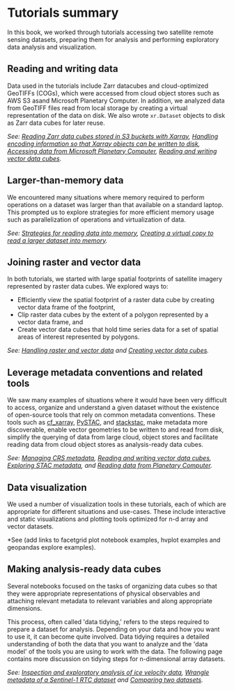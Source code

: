 # Tutorials summary

In this book, we worked through tutorials accessing two satellite remote sensing datasets, preparing them for analysis and performing exploratory data analysis and visualization. 

## Reading and writing data
Data used in the tutorials include Zarr datacubes and cloud-optimized GeoTIFFs (COGs), which were accessed from cloud object stores such as AWS S3 asand Microsoft Planetary Computer. In addition, we analyzed data from GeoTIFF files read from local storage by creating a virtual representation of the data on disk. We also wrote `xr.Dataset` objects to disk as Zarr data cubes for later reuse. 

*See: [Reading Zarr data cubes stored in S3 buckets with Xarray](../itslive/nbs/1_accessing_itslive_s3_data.ipynb), [Handling encoding information so that Xarray objects can be written to disk](../itslive/nbs/3_combining_raster_vector_data.ipynb), [Accessing data from Microsoft Planetary Computer](../tutorial2/nbs/4_read_pc_data.ipynb), [Reading and writing vector data cubes](../itslive/nbs/5_exploratory_data_analysis_group.ipynb).*

## Larger-than-memory data
We encountered many situations where memory required to perform operations on a dataset was larger than that available on a standard laptop. This prompted us to explore strategies for more efficient memory usage such as parallelization of operations and virtualization of data.

*See: [Strategies for reading data into memory](../itslive/nbs/2_larger_than_memory_data.ipynb), [Creating a virtual copy to read a larger dataset into memory](../tutorial2/nbs/1_read_asf_data.ipynb).*

## Joining raster and vector data 

In both tutorials, we started with large spatial footprints of satellite imagery represented by raster data cubes. We explored ways to:
- Efficiently view the spatial footprint of a raster data cube by creating vector data frame of the footprint,
- Clip raster data cubes by the extent of a polygon represented by a vector data frame, and
- Create vector data cubes that hold time series data for a set of spatial areas of interest represented by polygons.

*See: [Handling raster and vector data](../itslive/nbs/3_combining_raster_vector_data.ipynb) and [Creating vector data cubes](../itslive/nbs/5_exploratory_data_analysis_group.ipynb).*

## Leverage metadata conventions and related tools
We saw many examples of situations where it would have been very difficult to access, organize and understand a given dataset without the existence of open-source tools that rely on common metadata conventions. These tools such as [cf_xarray](), [PySTAC](), and [stackstac](), make metadata more discoverable, enable vector geometries to be written to and read from disk, simplify the querying of data from large cloud, object stores and facilitate reading data from cloud object stores as analysis-ready data cubes. 

*See: [Managing CRS metadata](../itslive/nbs/3_combining_raster_vector_data.ipynb), [Reading and writing vector data cubes](../itslive/nbs/4_exploratory_data_analysis_single.ipynb), [Exploring STAC metadata](../tutorial2/nbs/4_read_pc_data.ipynb), and [Reading data from Planetary Computer](../tutorial2/nbs/4_read_pc_data.ipynb).*

## Data visualization
We used a number of visualization tools in these tutorials, each of which are appropriate for different situations and use-cases. These include interactive and static visualizations and plotting tools optimized for n-d array and vector datasets. 

*See (add links to facetgrid plot notebook examples, hvplot examples and geopandas explore examples).

## Making analysis-ready data cubes
Several notebooks focused on the tasks of organizing data cubes so that they were appropriate representations of physical observables and attaching relevant metadata to relevant variables and along appropriate dimensions.

This process, often called 'data tidying,' refers to the steps required to prepare a dataset for analysis. Depending on your data and how you want to use it, it can become quite involved. Data tidying requires a detailed understanding of both the data that you want to analyze and the 'data model' of the tools you are using to work with the data. The following page contains more discussion on tidying steps for n-dimensional array datasets.


*See: [Inspection and exploratory analysis of ice velocity data](../itslive/nbs/4_exploratory_data_analysis_single.ipynb), [Wrangle metadata of a Sentinel-1 RTC dataset](../tutorial2/nbs/2_wrangle_metadata.ipynb) and [Comparing two datasets](../tutorial2/nbs/5_comparing_s1_rtc_datasets.ipynb).*


